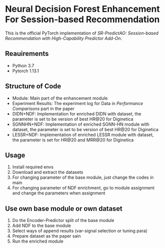 # Neural Decision Forest Enhancement For Session-based Recommendation
This is the official PyTorch implementation of *SR-PredictAO: Session-based Recommendation with High-Capability Predictor Add-On*.


## Reauirements
- Python 3.7
- Pytorch 1.13.1

## Structure of Code
- Module: Main part of the enhancement module
- Experiment Results: The experiment log for Data in *Performance Comparisons* part in the paper
- DIDN+NDF: Implementation for enriched DIDN with dataset, the parameter is set to be version of best HR@20 for Diginetica
- SGNNHN+NDF: Implementation of enriched SGNN-HN module with dataset, the parameter is set to be version of best HR@20 for Diginetica
- LESSR+NDF: Implementation of enriched LESSR module with dataset, the parameter is set for HR@20 and MRR@20 for Diginetica

## Usage
1. Install required envs
2. Download and extract the datasets
3. For changing parameter of the base module, just change the codes in main
4. For changing parameter of NDF enrichment, go to module assignment and change the parameters when assignment

## Use own base module or own dataset
1. Do the Encoder-Predictor split of the base module
2. Add NDF to the base module
3. Select ways of append results (var-signal selection or tuning para)
4. Prepare dataset as the paper sain
5. Run the enriched module